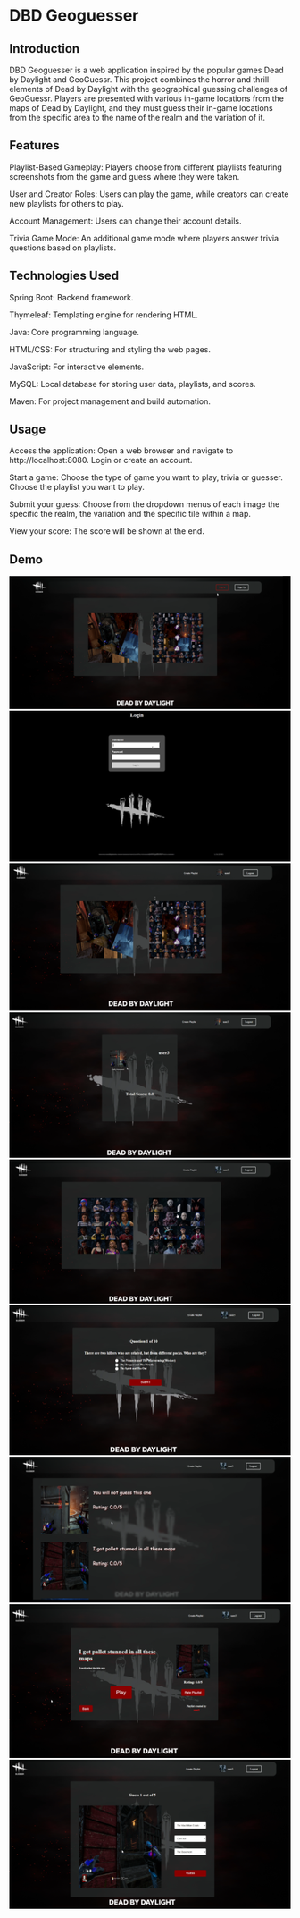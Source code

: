 # DBD Geoguesser
## Introduction
DBD Geoguesser is a web application inspired by the popular games Dead by Daylight and GeoGuessr. This project combines the horror and thrill elements of Dead by Daylight with the geographical guessing challenges of GeoGuessr. Players are presented with various in-game locations from the maps of Dead by Daylight, and they must guess their in-game locations from the specific area to the name of the realm and the variation of it.

## Features
Playlist-Based Gameplay: Players choose from different playlists featuring screenshots from the game and guess where they were taken.

User and Creator Roles: Users can play the game, while creators can create new playlists for others to play.

Account Management: Users can change their account details.

Trivia Game Mode: An additional game mode where players answer trivia questions based on playlists.

## Technologies Used
Spring Boot: Backend framework.

Thymeleaf: Templating engine for rendering HTML.

Java: Core programming language.

HTML/CSS: For structuring and styling the web pages.

JavaScript: For interactive elements.

MySQL: Local database for storing user data, playlists, and scores.

Maven: For project management and build automation.

## Usage
Access the application: Open a web browser and navigate to http://localhost:8080. Login or create an account.

Start a game: Choose the type of game you want to play, trivia or guesser. Choose the playlist you want to play.

Submit your guess: Choose from the dropdown menus of each image the specific the realm, the variation and the specific tile within a map.

View your score: The score will be shown at the end.

## Demo
<img src="Pictures/Pic_1.png">

<img src="Pictures/Pic_2.png">

<img src="Pictures/Pic_3.png">

<img src="Pictures/Pic_4.png">

<img src="Pictures/Pic_5.png">

<img src="Pictures/Pic_6.png">

<img src="Pictures/Pic_7.png">

<img src="Pictures/Pic_8.png">

<img src="Pictures/Pic_9.png">



